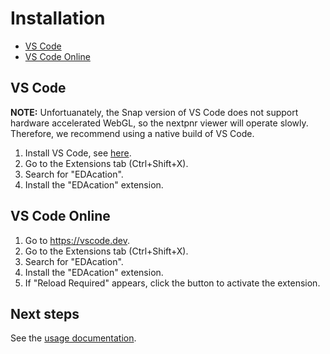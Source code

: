# Installation

-   [VS Code](#vs-code)
-   [VS Code Online](#vs-code-online)

## VS Code

**NOTE:** Unfortuanately, the Snap version of VS Code does not support hardware accelerated WebGL, so the nextpnr viewer will operate slowly. Therefore, we recommend using a native build of VS Code.

1. Install VS Code, see [here](https://code.visualstudio.com/docs/setup/setup-overview).
2. Go to the Extensions tab (Ctrl+Shift+X).
3. Search for "EDAcation".
4. Install the "EDAcation" extension.

## VS Code Online

1. Go to https://vscode.dev.
2. Go to the Extensions tab (Ctrl+Shift+X).
3. Search for "EDAcation".
4. Install the "EDAcation" extension.
5. If "Reload Required" appears, click the button to activate the extension.

## Next steps

See the [usage documentation](usage.md).
